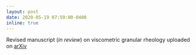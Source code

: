 ```yaml
---
layout: post
date: 2020-05-19 07:59:00-0400
inline: true
---
```


Revised manuscript (*in review*) on viscometric granular rheology uploaded on [arXiv](https://arxiv.org/abs/1912.04491)
